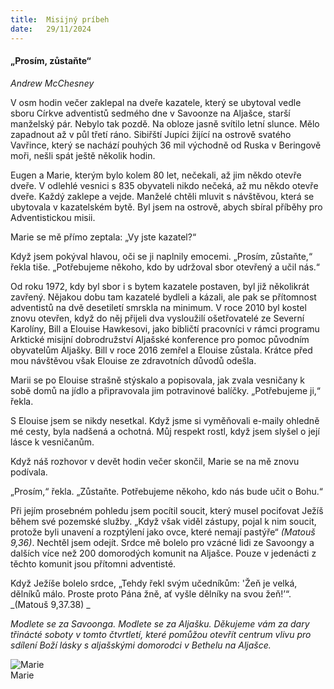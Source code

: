 ```yaml
---
title:  Misijný príbeh
date:   29/11/2024
---
```


#### „Prosím, zůstaňte“

_Andrew McChesney_

V osm hodin večer zaklepal na dveře kazatele, který se ubytoval vedle sboru Církve adventistů sedmého dne v Savoonze na Aljašce, starší manželský pár. Nebylo tak pozdě. Na obloze jasně svítilo letní slunce. Mělo zapadnout až v půl třetí ráno. Sibiřští Jupíci žijící na ostrově svatého Vavřince, který se nachází pouhých 36 mil východně od Ruska v Beringově moři, nešli spát ještě několik hodin.

Eugen a Marie, kterým bylo kolem 80 let, nečekali, až jim někdo otevře dveře. V odlehlé vesnici s 835 obyvateli nikdo nečeká, až mu někdo otevře dveře. Každý zaklepe a vejde. Manželé chtěli mluvit s návštěvou, která se ubytovala v kazatelském bytě. Byl jsem na ostrově, abych sbíral příběhy pro Adventistickou misii.

Marie se mě přímo zeptala: „Vy jste kazatel?“

Když jsem pokýval hlavou, oči se ji naplnily emocemi. „Prosím, zůstaňte,“ řekla tiše. „Potřebujeme někoho, kdo by udržoval sbor otevřený a učil nás.“

Od roku 1972, kdy byl sbor i s bytem kazatele postaven, byl již několikrát zavřený. Nějakou dobu tam kazatelé bydleli a kázali, ale pak se přítomnost adventistů na dvě desetiletí smrskla na minimum. V roce 2010 byl kostel znovu otevřen, když do něj přijeli dva vysloužilí ošetřovatelé ze Severní Karolíny, Bill a Elouise Hawkesovi, jako bibličtí pracovníci v rámci programu Arktické misijní dobrodružství Aljašské konference pro pomoc původním obyvatelům Aljašky. Bill v roce 2016 zemřel a Elouise zůstala. Krátce před mou návštěvou však Elouise ze zdravotních důvodů odešla.

Marii se po Elouise strašně stýskalo a popisovala, jak zvala vesničany k sobě domů na jídlo a připravovala jim potravinové balíčky. „Potřebujeme ji,“ řekla.

S Elouise jsem se nikdy nesetkal. Když jsme si vyměňovali e-maily ohledně mé cesty, byla nadšená a ochotná. Můj respekt rostl, když jsem slyšel o její lásce k vesničanům.

Když náš rozhovor v devět hodin večer skončil, Marie se na mě znovu podívala.

„Prosím,“ řekla. „Zůstaňte. Potřebujeme někoho, kdo nás bude učit o Bohu.“

Při jejím prosebném pohledu jsem pocítil soucit, který musel pociťovat Ježíš během své pozemské služby. „Když však viděl zástupy, pojal k nim soucit, protože byli unavení a rozptýlení jako ovce, které nemají pastýře“ _(Matouš 9,36)_. Nechtěl jsem odejít. Srdce mě bolelo pro vzácné lidi ze Savoongy a dalších více než 200 domorodých komunit na Aljašce. Pouze v jedenácti z těchto komunit jsou přítomni adventisté.

Když Ježíše bolelo srdce, „Tehdy řekl svým učedníkům: 'Žeň je velká, dělníků málo. Proste proto Pána žně, ať vyšle dělníky na svou žeň!’“. _(Matouš 9,37.38) _

_Modlete se za Savoonga. Modlete se za Aljašku. Děkujeme vám za dary třinácté soboty v tomto čtvrtletí, které pomůžou otevřít centrum vlivu pro sdílení Boží lásky s aljašskými domorodci v Bethelu na Aljašce._

![Marie](https://sabbath-school-resources-assets.adventech.io/sk/ss/2024-04/09/picture09.jpg)  
Marie
